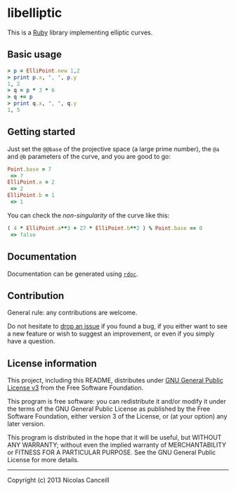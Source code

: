 # libelliptic

This is a [Ruby](https://www.ruby-lang.org) library implementing elliptic curves.

## Basic usage

````ruby
> p = ElliPoint.new 1,2
> print p.x, ", ", p.y
1, 2
> q = p * 3 * 6
> q += p
> print q.x, ", ", q.y
1, 5
````

## Getting started

Just set the `@@base` of the projective space (a large prime number), the `@a` and `@b` parameters of the curve, and you are good to go:

````ruby
Point.base = 7
 => 7
ElliPoint.a = 2
 => 2 
ElliPoint.b = 1
 => 1 
````

You can check the _non-singularity_ of the curve like this:

````ruby
( 4 * ElliPoint.a**3 + 27 * ElliPoint.b**2 ) % Point.base == 0
 => false 
````

## Documentation

Documentation can be generated using [`rdoc`](http://rdoc.sourceforge.net).

## Contribution

General rule: any contributions are welcome.

Do not hesitate to [drop an issue](https://github.com/ncanceill/libelliptic/issues/new) if you found a bug, if you either want to see a new feature or wish to suggest an improvement, or even if you simply have a question.

## License information

This project, including this README, distributes under [GNU General Public License v3](LICENSE.md) from the Free Software Foundation.

This program is free software: you can redistribute it and/or modify it under the terms of the GNU General Public License as published by the Free Software Foundation, either version 3 of the License, or (at your option) any later version.

This program is distributed in the hope that it will be useful, but WITHOUT ANY WARRANTY; without even the implied warranty of MERCHANTABILITY or FITNESS FOR A PARTICULAR PURPOSE.  See the GNU General Public License for more details.

***

Copyright (c) 2013 Nicolas Canceill

